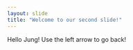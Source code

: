 ```yaml
---
layout: slide
title: "Welcome to our second slide!"
---
```

Hello Jung!
Use the left arrow to go back!
